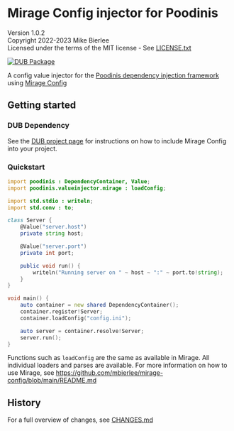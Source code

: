 # Mirage Config injector for Poodinis

Version 1.0.2  
Copyright 2022-2023 Mike Bierlee  
Licensed under the terms of the MIT license - See [LICENSE.txt](LICENSE.txt)

[![DUB Package](https://img.shields.io/dub/v/mirage-injector.svg)](https://code.dlang.org/packages/mirage-injector)

A config value injector for the [Poodinis dependency injection framework](https://github.com/mbierlee/poodinis) using [Mirage Config](https://github.com/mbierlee/mirage-config)

## Getting started

### DUB Dependency

See the [DUB project page](https://code.dlang.org/packages/mirage-injector) for instructions on how to include Mirage Config into your project.

### Quickstart

```d
import poodinis : DependencyContainer, Value;
import poodinis.valueinjector.mirage : loadConfig;

import std.stdio : writeln;
import std.conv : to;

class Server {
    @Value("server.host")
    private string host;

    @Value("server.port")
    private int port;

    public void run() {
        writeln("Running server on " ~ host ~ ":" ~ port.to!string);
    }
}

void main() {
    auto container = new shared DependencyContainer();
    container.register!Server;
    container.loadConfig("config.ini");

    auto server = container.resolve!Server;
    server.run();
}
```

Functions such as `loadConfig` are the same as available in Mirage. All individual loaders and parses are available. For more information on how to use Mirage, see https://github.com/mbierlee/mirage-config/blob/main/README.md

## History

For a full overview of changes, see [CHANGES.md](CHANGES.md)
